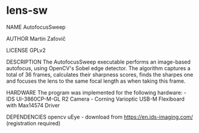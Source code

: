 # lens-sw

NAME
    AutofocusSweep

AUTHOR
    Martin Zaťovič

LICENSE
    GPLv2

DESCRIPTION
    The AutofocusSweep executable performs an image-based autofocus,
    using OpenCV's Sobel edge detector. The algorithm captures a 
    total of 36 frames, calculates their sharpness scores, finds
    the sharpes one and focuses the lens to the same focal length
    as when taking this frame.

HARDWARE
    The program was implemented for the following hardware:
        - IDS UI-3860CP-M-GL R2 Camera
        - Corning Varioptic USB-M Flexiboard with Max14574 Driver

DEPENDENCIES
    opencv
    uEye - download from https://en.ids-imaging.com/ (registration
    required)
